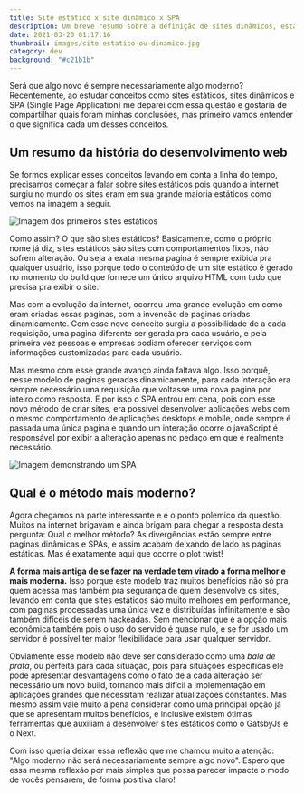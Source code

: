 ```yaml
---
title: Site estático x site dinâmico x SPA
description: Um breve resumo sobre a definição de sites dinâmicos, estáticos e SPA.
date: 2021-03-20 01:17:16
thumbnail: images/site-estatico-ou-dinamico.jpg
category: dev
background: "#c21b1b"
---
```


Será que algo novo é sempre necessariamente algo moderno? Recentemente, ao estudar conceitos como sites estáticos, sites dinâmicos e SPA (Single Page Application) me deparei com essa questão e gostaria de compartilhar quais foram minhas conclusões, mas primeiro vamos entender o que significa cada um desses conceitos.

## Um resumo da história do desenvolvimento web

Se formos explicar esses conceitos levando em conta a linha do tempo, precisamos começar a falar sobre sites estáticos pois quando a internet surgiu no mundo os sites eram em sua grande maioria estáticos como vemos na imagem a seguir.

![Imagem dos primeiros sites estáticos](assets/img/sites-estaticos.png "Exemplo de como eram os primeiros sites estáticos")

Como assim? O que são sites estáticos? Basicamente, como o próprio nome já diz, sites estáticos são sites com comportamentos fixos, não sofrem alteração. Ou seja a exata mesma pagina é sempre exibida pra qualquer usuário, isso porque todo o conteúdo de um site estático é gerado no momento do build que fornece um único arquivo HTML com tudo que precisa pra exibir o site.

Mas com a evolução da internet, ocorreu uma grande evolução em como eram criadas essas paginas, com a invenção de paginas criadas dinamicamente. Com esse novo conceito surgiu a possibilidade de a cada requisição, uma pagina diferente ser gerada pra cada usuário, e pela primeira vez pessoas e empresas podiam oferecer serviços com informações customizadas para cada usuário. 

Mas mesmo com esse grande avanço ainda faltava algo. Isso porquê, nesse modelo de paginas geradas dinamicamente, para cada interação era sempre necessário uma requisição que voltasse uma nova pagina por inteiro como resposta.  E por isso o SPA entrou em cena, pois com esse novo método de criar sites, era possível desenvolver aplicações webs com o mesmo comportamento de aplicações desktops e mobile, onde sempre é passada uma única pagina e quando um interação ocorre o javaScript é responsável por exibir a alteração apenas no pedaço em que é realmente necessário.

![Imagem demonstrando um SPA](assets/img/spa-1.png "Ilustração de como se comporta um SPA")

## Qual é o método mais moderno?

Agora chegamos na parte interessante e é o ponto polemico da questão. Muitos na internet brigavam e ainda brigam para chegar a resposta desta pergunta: Qual o melhor método? As divergências estão sempre entre paginas dinâmicas e SPAs, e assim acabam deixando de lado as paginas estáticas. Mas é exatamente aqui que ocorre o plot twist!

**A forma mais antiga de se fazer na verdade tem virado a forma melhor e mais moderna.** Isso porque este modelo traz muitos benefícios não só pra quem acessa mas também pra segurança de quem desenvolve os sites, levando em conta que sites estáticos são muito melhores em performance, com paginas processadas uma única vez e distribuídas infinitamente e são também difíceis de serem hackeadas. Sem mencionar que é a opção mais econômica também pois o uso do servido é quase nulo, e se for usado um servidor é possível ter maior flexibilidade para usar qualquer servidor.

Obviamente esse modelo não deve ser considerado como uma *bala de prata*, ou perfeita para cada situação, pois para situações específicas ele pode apresentar desvantagens como o fato de a cada alteração ser necessário um novo build, tornando mais difícil a implementação em aplicações grandes que necessitam realizar atualizações constantes. Mas mesmo assim vale muito a pena considerar como uma principal opção já que se apresentam muitos benefícios, e inclusive existem ótimas ferramentas que auxiliam a desenvolver sites estáticos como o GatsbyJs e o Next. 

Com isso queria deixar essa reflexão que me chamou muito a atenção: "Algo moderno não será necessariamente sempre algo novo". Espero que essa mesma reflexão por mais simples que possa parecer impacte o modo de vocês pensarem, de forma positiva claro!